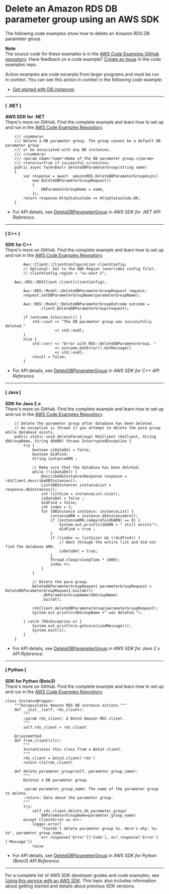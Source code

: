 # Delete an Amazon RDS DB parameter group using an AWS SDK<a name="example_rds_DeleteDBParameterGroup_section"></a>

The following code examples show how to delete an Amazon RDS DB parameter group\.

**Note**  
The source code for these examples is in the [AWS Code Examples GitHub repository](https://github.com/awsdocs/aws-doc-sdk-examples)\. Have feedback on a code example? [Create an Issue](https://github.com/awsdocs/aws-doc-sdk-examples/issues/new/choose) in the code examples repo\. 

Action examples are code excerpts from larger programs and must be run in context\. You can see this action in context in the following code example: 
+  [Get started with DB instances](example_rds_Scenario_GetStartedInstances_section.md) 

------
#### [ \.NET ]

**AWS SDK for \.NET**  
 There's more on GitHub\. Find the complete example and learn how to set up and run in the [AWS Code Examples Repository](https://github.com/awsdocs/aws-doc-sdk-examples/tree/main/dotnetv3/RDS#code-examples)\. 
  

```
    /// <summary>
    /// Delete a DB parameter group. The group cannot be a default DB parameter group
    /// or be associated with any DB instances.
    /// </summary>
    /// <param name="name">Name of the DB parameter group.</param>
    /// <returns>True if successful.</returns>
    public async Task<bool> DeleteDBParameterGroup(string name)
    {
        var response = await _amazonRDS.DeleteDBParameterGroupAsync(
            new DeleteDBParameterGroupRequest()
            {
                DBParameterGroupName = name,
            });
        return response.HttpStatusCode == HttpStatusCode.OK;
    }
```
+  For API details, see [DeleteDBParameterGroup](https://docs.aws.amazon.com/goto/DotNetSDKV3/rds-2014-10-31/DeleteDBParameterGroup) in *AWS SDK for \.NET API Reference*\. 

------
#### [ C\+\+ ]

**SDK for C\+\+**  
 There's more on GitHub\. Find the complete example and learn how to set up and run in the [AWS Code Examples Repository](https://github.com/awsdocs/aws-doc-sdk-examples/tree/main/cpp/example_code/rds#code-examples)\. 
  

```
        Aws::Client::ClientConfiguration clientConfig;
        // Optional: Set to the AWS Region (overrides config file).
        // clientConfig.region = "us-east-1";

    Aws::RDS::RDSClient client(clientConfig);

        Aws::RDS::Model::DeleteDBParameterGroupRequest request;
        request.SetDBParameterGroupName(parameterGroupName);

        Aws::RDS::Model::DeleteDBParameterGroupOutcome outcome =
                client.DeleteDBParameterGroup(request);

        if (outcome.IsSuccess()) {
            std::cout << "The DB parameter group was successfully deleted."
                      << std::endl;
        }
        else {
            std::cerr << "Error with RDS::DeleteDBParameterGroup. "
                      << outcome.GetError().GetMessage()
                      << std::endl;
            result = false;
        }
```
+  For API details, see [DeleteDBParameterGroup](https://docs.aws.amazon.com/goto/SdkForCpp/rds-2014-10-31/DeleteDBParameterGroup) in *AWS SDK for C\+\+ API Reference*\. 

------
#### [ Java ]

**SDK for Java 2\.x**  
 There's more on GitHub\. Find the complete example and learn how to set up and run in the [AWS Code Examples Repository](https://github.com/awsdocs/aws-doc-sdk-examples/tree/main/javav2/example_code/rds#readme)\. 
  

```
    // Delete the parameter group after database has been deleted.
    // An exception is thrown if you attempt to delete the para group while database exists.
    public static void deleteParaGroup( RdsClient rdsClient, String dbGroupName, String dbARN) throws InterruptedException {
        try {
            boolean isDataDel = false;
            boolean didFind;
            String instanceARN ;

            // Make sure that the database has been deleted.
            while (!isDataDel) {
                DescribeDbInstancesResponse response = rdsClient.describeDBInstances();
                List<DBInstance> instanceList = response.dbInstances();
                int listSize = instanceList.size();
                isDataDel = false ;
                didFind = false;
                int index = 1;
                for (DBInstance instance: instanceList) {
                    instanceARN = instance.dbInstanceArn();
                    if (instanceARN.compareTo(dbARN) == 0) {
                        System.out.println(dbARN + " still exists");
                        didFind = true ;
                    }
                    if ((index == listSize) && (!didFind)) {
                        // Went through the entire list and did not find the database ARN.
                        isDataDel = true;
                    }
                    Thread.sleep(sleepTime * 1000);
                    index ++;
                }
            }

            // Delete the para group.
            DeleteDbParameterGroupRequest parameterGroupRequest = DeleteDbParameterGroupRequest.builder()
                .dbParameterGroupName(dbGroupName)
                .build();

            rdsClient.deleteDBParameterGroup(parameterGroupRequest);
            System.out.println(dbGroupName +" was deleted.");

        } catch (RdsException e) {
            System.out.println(e.getLocalizedMessage());
            System.exit(1);
        }
    }
```
+  For API details, see [DeleteDBParameterGroup](https://docs.aws.amazon.com/goto/SdkForJavaV2/rds-2014-10-31/DeleteDBParameterGroup) in *AWS SDK for Java 2\.x API Reference*\. 

------
#### [ Python ]

**SDK for Python \(Boto3\)**  
 There's more on GitHub\. Find the complete example and learn how to set up and run in the [AWS Code Examples Repository](https://github.com/awsdocs/aws-doc-sdk-examples/tree/main/python/example_code/rds#code-examples)\. 
  

```
class InstanceWrapper:
    """Encapsulates Amazon RDS DB instance actions."""
    def __init__(self, rds_client):
        """
        :param rds_client: A Boto3 Amazon RDS client.
        """
        self.rds_client = rds_client

    @classmethod
    def from_client(cls):
        """
        Instantiates this class from a Boto3 client.
        """
        rds_client = boto3.client('rds')
        return cls(rds_client)

    def delete_parameter_group(self, parameter_group_name):
        """
        Deletes a DB parameter group.

        :param parameter_group_name: The name of the parameter group to delete.
        :return: Data about the parameter group.
        """
        try:
            self.rds_client.delete_db_parameter_group(
                DBParameterGroupName=parameter_group_name)
        except ClientError as err:
            logger.error(
                "Couldn't delete parameter group %s. Here's why: %s: %s", parameter_group_name,
                err.response['Error']['Code'], err.response['Error']['Message'])
            raise
```
+  For API details, see [DeleteDBParameterGroup](https://docs.aws.amazon.com/goto/boto3/rds-2014-10-31/DeleteDBParameterGroup) in *AWS SDK for Python \(Boto3\) API Reference*\. 

------

For a complete list of AWS SDK developer guides and code examples, see [Using this service with an AWS SDK](CHAP_Tutorials.md#sdk-general-information-section)\. This topic also includes information about getting started and details about previous SDK versions\.